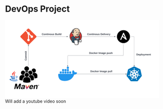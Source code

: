 <h1>DevOps Project </h1>
<img src="Structure.png" alt="DevOps Picture">
Will add a youtube video soon
